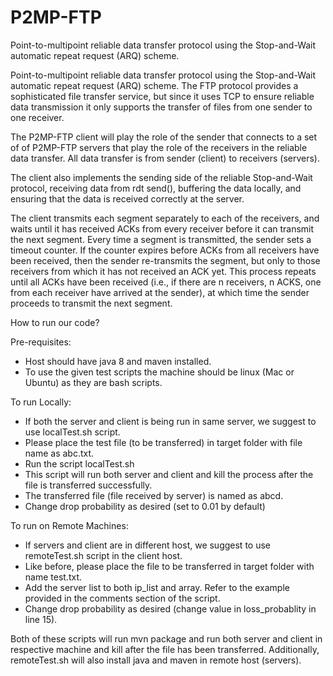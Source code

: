 # P2MP-FTP
Point-to-multipoint reliable data transfer protocol using the Stop-and-Wait automatic repeat request (ARQ) scheme.

Point-to-multipoint reliable data transfer protocol using the Stop-and-Wait automatic repeat request (ARQ) scheme. The FTP protocol provides a sophisticated file transfer service, but since it uses TCP to ensure reliable data transmission it only supports the transfer of files from one sender to one receiver.  

The P2MP-FTP client will play the role of the sender that connects to a set of of P2MP-FTP servers that play the role of the receivers in the reliable data transfer. All data transfer is from sender (client) to receivers (servers).  

The client also implements the sending side of the reliable Stop-and-Wait protocol, receiving data from rdt send(), buffering the data locally, and ensuring that the data is received correctly at the server.  

The client transmits each segment separately to each of the receivers, and waits until it has received ACKs from every receiver before it can transmit the next segment. Every time a segment is transmitted, the sender sets a timeout counter. If the counter expires before ACKs from all receivers have been received, then the sender re-transmits the segment, but only to those receivers from which it has not received an ACK yet. This process repeats until all ACKs have been received (i.e., if there are n receivers, n ACKS, one from each receiver have arrived at the sender), at which time the sender proceeds to transmit the next segment.  



How to run our code?

Pre-requisites:
- Host should have java 8 and maven installed. 
- To use the given test scripts the machine should be linux (Mac or Ubuntu) as they are bash scripts. 

To run Locally: 
- If both the server and client is being run in same server, we suggest to use localTest.sh script.
- Please place the test file (to be transferred) in target folder with file name as abc.txt.
- Run the script localTest.sh
- This script will run both server and client and kill the process after the file is transferred successfully.
- The transferred file (file received by server) is named as abcd.
- Change drop probability as desired (set to 0.01 by default) 

To run on Remote Machines:
- If servers and client are in different host, we suggest to use remoteTest.sh script in the client host.
- Like before, please place the file to be transferred in target folder with name test.txt.
- Add the server list to both ip_list and array. Refer to the example provided in the comments section of the script.
- Change drop probability as desired (change value in loss_probablity in line 15).

Both of these scripts will run mvn package and run both server and client in respective machine and kill after the file has been transferred. Additionally, remoteTest.sh will also install java and maven in remote host (servers).

